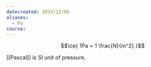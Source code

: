 ```yaml
---
datecreated: 2023/12/08
aliases:
  - Pa
course:
---
```

$$\ce{ 1Pa = 1 \frac{N}{m^2} }$$

[[Pascal]] is SI unit of pressure.